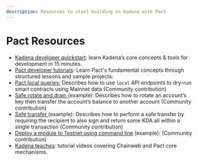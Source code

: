 ```yaml
---
description: Resources to start building on Kadena with Pact.
---
```


# Pact Resources

* [Kadena developer quickstart](https://docs.kadena.io/basics/quickstart): learn Kadena’s core concepts & tools for development in 15 minutes.
* [Pact developer tutorials](https://docs.kadena.io/learn-pact/intro): Learn Pact's fundamental concepts through structured lessons and sample projects:
* [Pact local queries:](https://docs.kadena.io/build/pact-local-api-queries) Describes how to use `local` API endpoints to dry-run smart contracts using Mainnet data (Community contribution)
* [Safe rotate and drain ](https://docs.kadena.io/build/safe-rotate-and-drain)(example): Describes how to rotate an account’s key then transfer the account’s balance to another account (Community contribution)
* [Safe transfer ](https://docs.kadena.io/build/safe-transfer)(example): Describes how to perform a safe transfer by requiring the recipient to also sign and return some KDA all within a single transaction (Community contribution)
* [Deploy a module to Testnet using command line](https://gist.github.com/LindaOrtega/1c219f887d9782c6745dbd827bdbfb4d) (example): (Community contribution)
* [Kadena teaches](https://www.youtube.com/playlist?list=PL4G3uLl2K-dm18c1QGo7T6NXJh2CSzXVf): tutorial videos covering Chainweb and Pact core mechanisms.
